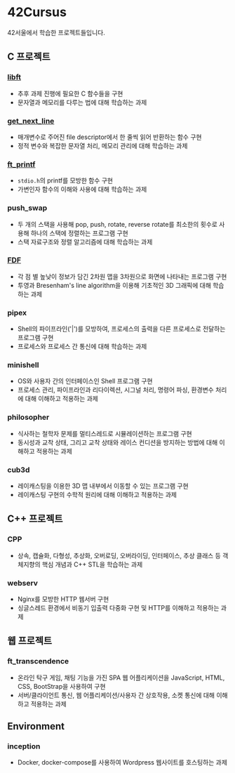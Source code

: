 # 42Cursus
42서울에서 학습한 프로젝트들입니다.

## C 프로젝트
### [libft](https://github.com/Clearsu/42_libft)
- 추후 과제 진행에 필요한 C 함수들을 구현
- 문자열과 메모리를 다루는 법에 대해 학습하는 과제

### [get_next_line](https://github.com/Clearsu/42_get_next_line)
- 매개변수로 주어진 file descriptor에서 한 줄씩 읽어 반환하는 함수 구현
- 정적 변수와 복잡한 문자열 처리, 메모리 관리에 대해 학습하는 과제

### [ft_printf](https://github.com/Clearsu/42_ft_printf)
- `stdio.h`의 printf를 모방한 함수 구현
- 가변인자 함수의 이해와 사용에 대해 학습하는 과제

### push_swap
- 두 개의 스택을 사용해 pop, push, rotate, reverse rotate를 최소한의 횟수로 사용해 하나의 스택에 정렬하는 프로그램 구현
- 스택 자료구조와 정렬 알고리즘에 대해 학습하는 과제

### [FDF](https://github.com/Clearsu/42_FDF)
- 각 점 별 높낮이 정보가 담긴 2차원 맵을 3차원으로 화면에 나타내는 프로그램 구현
- 투영과 Bresenham's line algorithm을 이용해 기초적인 3D 그래픽에 대해 학습하는 과제

### pipex
- Shell의 파이프라인('|')를 모방하여, 프로세스의 출력을 다른 프로세스로 전달하는 프로그램 구현
- 프로세스와 프로세스 간 통신에 대해 학습하는 과제

### minishell
- OS와 사용자 간의 인터페이스인 Shell 프로그램 구현
- 프로세스 관리, 파이프라인과 리다이렉션, 시그널 처리, 명령어 파싱, 환경변수 처리에 대해 이해하고 적용하는 과제

### philosopher
- 식사하는 철학자 문제를 멀티스레드로 시뮬레이션하는 프로그램 구현
- 동시성과 교착 상태, 그리고 교착 상태와 레이스 컨디션을 방지하는 방법에 대해 이해하고 적용하는 과제

### cub3d
- 레이캐스팅을 이용한 3D 맵 내부에서 이동할 수 있는 프로그램 구현 
- 레이캐스팅 구현의 수학적 원리에 대해 이해하고 적용하는 과제

## C++ 프로젝트
### CPP
- 상속, 캡슐화, 다형성, 추상화, 오버로딩, 오버라이딩, 인터페이스, 추상 클래스 등 객체지향의 핵심 개념과 C++ STL을 학습하는 과제

### webserv
- Nginx를 모방한 HTTP 웹서버 구현
- 싱글스레드 환경에서 비동기 입출력 다중화 구현 및 HTTP를 이해하고 적용하는 과제

## 웹 프로젝트
### ft_transcendence
- 온라인 탁구 게임, 채팅 기능을 가진 SPA 웹 어플리케이션을 JavaScript, HTML, CSS, BootStrap을 사용하여 구현
- 서버/클라이언트 통신, 웹 어플리케이션/사용자 간 상호작용, 소켓 통신에 대해 이해하고 적용하는 과제

## Environment
### inception
- Docker, docker-compose를 사용하여 Wordpress 웹사이트를 호스팅하는 과제
